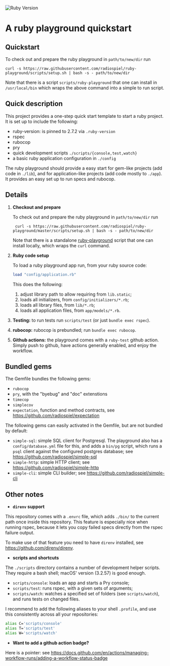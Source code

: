 ![Ruby Version](https://img.shields.io/badge/ruby-2.7.2-blue)

# A ruby playground quickstart

## Quickstart

To check out and prepare the ruby playground in `path/to/new/dir` run

    curl -s https://raw.githubusercontent.com/radiospiel/ruby-playground/scripts/setup.sh | bash -s - path/to/new/dir

Note that there is a script `scripts/ruby-playground` that one can install in
`/usr/local/bin` which wraps the above command into a simple to run script.

## Quick description

This project provides a one-step quick start template to start a ruby project. It is set up to include the following:

- ruby-version: is pinned to 2.7.2 via `.ruby-version`
- rspec
- rubocop
- pry
- quick development scripts `./scripts/{console,test,watch}`
- a basic ruby application configuration in `./config`

The ruby playground should provide a easy start for gem-like projects (add code in `./lib`), and for application-like projects (add code mostly to `./app`). It provides an easy set up to run specs and rubocop.

## Details

1. **Checkout and prepare**

    To check out and prepare the ruby playground in `path/to/new/dir` run
    
        curl -s https://raw.githubusercontent.com/radiospiel/ruby-playground/master/scripts/setup.sh | bash -s - path/to/new/dir
    
    Note that there is a standalone [ruby-playground](https://raw.githubusercontent.com/radiospiel/ruby-playground/master/scripts/ruby-playground)  script that one can install locally, which wraps the `curl` command.

2. **Ruby code setup**

    To load a ruby playground app run, from your ruby source code: 
    
    ```ruby
    load "config/application.rb"
    ```

    This does the following:

    1. adjust library path to allow requiring from `lib.static`;
    2. loads all initializers, from `config/initializers/*.rb`;
    3. loads all library files, from `lib/*.rb`;
    4. loads all application files, from `app/models/*.rb`.

3. **Testing:** to run tests run `scripts/test` (or just `bundle exec rspec`).
4. **rubocop:** rubocop is prebundled; run `bundle exec rubocop`.


5. **Github actions:** the playground comes with a `ruby-test` github action. Simply push to github, have
actions generally enabled, and enjoy the workflow.

## Bundled gems

The Gemfile bundles the following gems:

- `rubocop`
- `pry`, with the "byebug" and "doc" extenstions
- `timecop`
- `simplecov`
- `expectation`, function and method contracts, see https://github.com/radiospiel/expectation

The following gems can easily activated in the Gemfile, but are not bundled by default:

- `simple-sql`: simple SQL client for Postgresql. The playground also has a `config/database.yml` file for this, and adds a `bin/pg` script, which runs a `psql` client against the configured postgres database; see https://github.com/radiospiel/simple-sql 
- `simple-http`: simple HTTP client; see https://github.com/radiospiel/simple-http
- `simple-cli`: simple CLI builder; see https://github.com/radiospiel/simple-cli

## Other notes

- **`direnv` support**

This repository comes with a `.envrc` file, which adds `./bin/` to the current path once inside this repository. This feature is especially nice when running rspec, because it lets you copy failed specs directly from the rspec failure output.

To make use of that feature you need to have `direnv` installed, see https://github.com/direnv/direnv.

- **scripts and shortcuts**

The `./scripts` directory contains a number of development helper scripts. They require a bash shell; macOS' version (3.2.57) is good enough.

- `scripts/console`: loads an app and starts a Pry console;
- `scripts/test`: runs rspec, with a given sets of arguments;
- `scripts/watch`: watches a specified set of folders (see `scripts/watch`), and runs tests on changed files.

I recommend to add the following aliases to your shell `.profile`, and use this consistently across all your repositories:

```bash
alias C='scripts/console'
alias T='scripts/test'
alias W='scripts/watch'
```

- **Want to add a github action badge?**

Here is a pointer: see https://docs.github.com/en/actions/managing-workflow-runs/adding-a-workflow-status-badge

